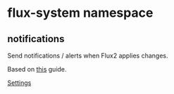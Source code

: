 # flux-system namespace

## notifications

Send notifications / alerts when Flux2 applies changes.

Based on [this](https://toolkit.fluxcd.io/guides/notifications/) guide.

[Settings](notifications)
